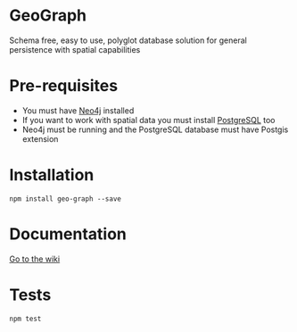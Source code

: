 # GeoGraph
Schema free, easy to use, polyglot database solution for general persistence with spatial capabilities

# Pre-requisites 
- You must have [Neo4j](https://neo4j.com/download/) installed 
- If you want to work with spatial data you must install [PostgreSQL](https://www.postgresql.org/download/) too
- Neo4j must be running and the PostgreSQL database must have Postgis extension

# Installation
`npm install geo-graph --save`

# Documentation
[Go to the wiki](https://github.com/dodiego/GeoGraph/wiki)

# Tests
`npm test`
